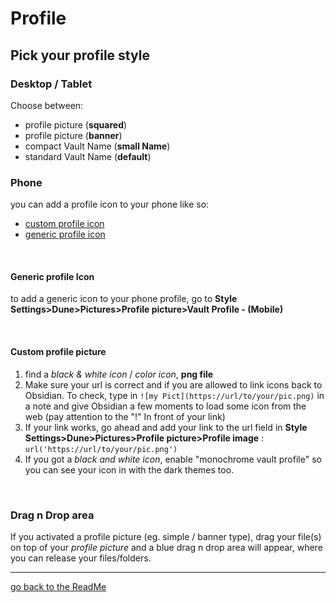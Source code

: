 # Profile
## Pick your profile style 

### Desktop / Tablet
Choose between:

- profile picture (**squared**)
- profile picture (**banner**)
- compact Vault Name (**small Name**)
- standard Vault Name (**default**) 

### Phone
you can add a profile icon to your phone like so:
- [custom profile icon](https://github.com/Jopp-gh/Obsidian-Dune84/blob/main/Wiki/Profile.md#Custom-profile-picture)
- [generic profile icon](https://github.com/Jopp-gh/Obsidian-Dune84/blob/main/Wiki/Profile.md#generic-profile-icon)

<br>

#### Generic profile Icon
to add a generic icon to your phone profile, go to **Style Settings>Dune>Pictures>Profile picture>Vault Profile - (Mobile)**

<br>

#### Custom profile picture

1. find a *black & white icon* / *color icon*, **png file**
2. Make sure your url is correct and if you are allowed to link icons back to Obsidian. To check, type in `![my Pict](https://url/to/your/pic.png)` in a note and give Obsidian a few moments to load some icon from the web (pay attention to the "!" In front of your link)
3. If your link works, go ahead and add your link to the url field in **Style Settings>Dune>Pictures>Profile picture>Profile image** : `url('https://url/to/your/pic.png')`
4. If you got a *black and white icon*, enable "monochrome vault profile" so you can see your icon in with the dark themes too.

<br>

### Drag n Drop area

If you activated a profile picture (eg. simple / banner type), drag your file(s) on top of your *profile picture* and a blue drag n drop area will appear, where you can release your files/folders.


---
[go back to the ReadMe](https://github.com/Jopp-gh/Obsidian-Dune84/tree/main)

